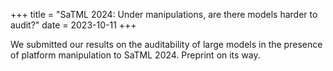 +++
title = "SaTML 2024: Under manipulations, are there models harder to audit?"
date = 2023-10-11
+++

We submitted our results on the auditability of large models in the presence of platform
manipulation to SaTML 2024. Preprint on its way.